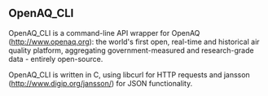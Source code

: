 ## OpenAQ_CLI
OpenAQ_CLI is a command-line API wrapper for OpenAQ (http://www.openaq.org): the world's first open, real-time and historical air quality platform, aggregating government-measured and research-grade data - entirely open-source.

OpenAQ_CLI is written in C, using libcurl for HTTP requests and jansson (http://www.digip.org/jansson/) for JSON functionality.